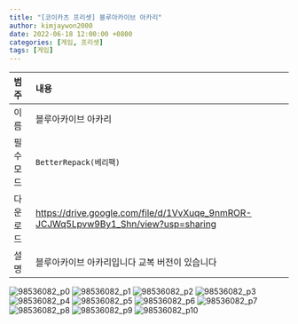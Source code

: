 ```yaml
---
title: "[코이카츠 프리셋] 블루아카이브 아카리"
author: kimjaywon2000
date: 2022-06-18 12:00:00 +0800
categories: [게임, 프리셋]
tags: [게임]
---
```


| 범주             | 내용            |
|:----------------|:---------------|
| 이름             | 블루아카이브 아카리  |
| 필수 모드         | `BetterRepack(베리팩)`       |
| 다운로드          | <https://drive.google.com/file/d/1VvXuqe_9nmROR-JCJWq5Lpvw9By1_Shn/view?usp=sharing> |
| 설명             | 블루아카이브 아카리입니다 교복 버전이 있습니다   |

![98536082_p0](https://user-images.githubusercontent.com/76558033/174463847-ef88403b-9d4a-46cd-807d-70a40b3eef1d.png)
![98536082_p1](https://user-images.githubusercontent.com/76558033/174463849-7f939ba9-d809-4365-9f11-e4888a61b7d1.png)
![98536082_p2](https://user-images.githubusercontent.com/76558033/174463850-b144b1d4-506d-4896-9444-4c2a9bcdae55.png)
![98536082_p3](https://user-images.githubusercontent.com/76558033/174463851-793b6d43-3a9e-4c9d-838e-1a1436d33446.png)
![98536082_p4](https://user-images.githubusercontent.com/76558033/174463853-49db5dc8-df60-414b-8b5b-641591cd31a6.png)
![98536082_p5](https://user-images.githubusercontent.com/76558033/174463854-28d977c4-6205-47ce-9b90-73ce7d4795da.png)
![98536082_p6](https://user-images.githubusercontent.com/76558033/174463855-6bd0cbd1-9871-4da7-9ec7-d781d54a6a54.png)
![98536082_p7](https://user-images.githubusercontent.com/76558033/174463856-c2ccb6a2-5379-4fdd-8c3a-66cc48a0efcb.png)
![98536082_p8](https://user-images.githubusercontent.com/76558033/174463858-87b03ba6-8de5-4f72-ae97-d35b740950c7.png)
![98536082_p9](https://user-images.githubusercontent.com/76558033/174463859-8a069f01-4a51-4395-b38b-e98b81f35697.png)
![98536082_p10](https://user-images.githubusercontent.com/76558033/174463862-7b5065f2-db8b-4c36-b5a2-412a8f09193d.png)



